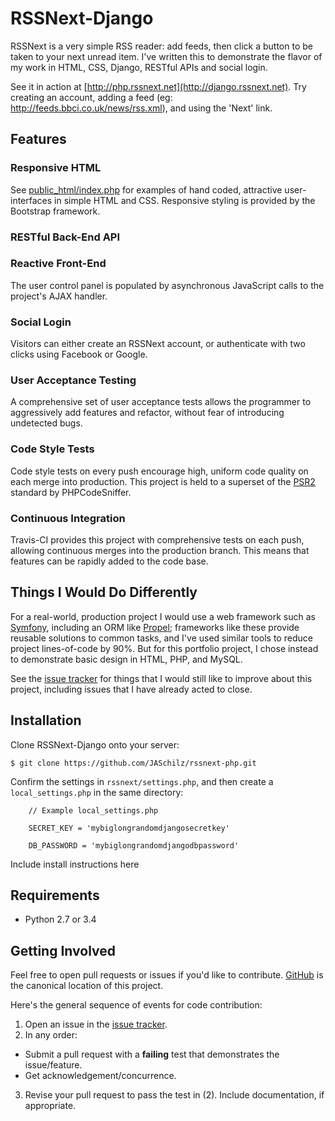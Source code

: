 RSSNext-Django
===========

RSSNext is a very simple RSS reader: add feeds, then click a button to be taken to your next unread item. I've written this to demonstrate the flavor of my work in HTML, CSS, Django, RESTful APIs and social login.

See it in action at [http://php.rssnext.net](http://django.rssnext.net). Try creating an account, adding a feed (eg: http://feeds.bbci.co.uk/news/rss.xml), and using the 'Next' link.

Features
--------

### Responsive HTML

See [public_html/index.php](public_html/index.php) for examples of hand coded, attractive user-interfaces in simple HTML and CSS. Responsive styling is provided by the Bootstrap framework.

### RESTful Back-End API

### Reactive Front-End

The user control panel is populated by asynchronous JavaScript calls to the project's AJAX handler.


### Social Login

Visitors can either create an RSSNext account, or authenticate with two clicks using Facebook or Google.

### User Acceptance Testing

A comprehensive set of user acceptance tests allows the programmer to aggressively add features and refactor, without fear of introducing undetected bugs.

### Code Style Tests

Code style tests on every push encourage high, uniform code quality on each merge into production. This project is held to a superset of the [PSR2](http://www.php-fig.org/psr/psr-2/) standard by PHPCodeSniffer.

### Continuous Integration

Travis-CI provides this project with comprehensive tests on each push, allowing continuous merges into the production branch. This means that features can be rapidly added to the code base.


Things I Would Do Differently
-----------------------------

For a real-world, production project I would use a web framework such as [Symfony](https://symfony.com/), including an ORM like [Propel](http://propelorm.org/); frameworks like these provide reusable solutions to common tasks, and I've used similar tools to reduce project lines-of-code by 90%. But for this portfolio project, I chose instead to demonstrate basic design in HTML, PHP, and MySQL.

See the [issue tracker](https://github.com/UWEnrollmentManagement/Framework/issues/) for things that I would still like to improve about this project, including issues that I have already acted to close.

Installation
------------

Clone RSSNext-Django onto your server:

    $ git clone https://github.com/JASchilz/rssnext-php.git

Confirm the settings in `rssnext/settings.php`, and then create a `local_settings.php` in the same directory:

```
    // Example local_settings.php
    
    SECRET_KEY = 'mybiglongrandomdjangosecretkey'

    DB_PASSWORD = 'mybiglongrandomdjangodbpassword'
```
    
Include install instructions here


Requirements
------------

* Python 2.7 or 3.4


Getting Involved
----------------

Feel free to open pull requests or issues if you'd like to contribute. [GitHub](https://github.com/JASchilz/RSSNext-Django) is the canonical location of this project.

Here's the general sequence of events for code contribution:

1. Open an issue in the [issue tracker](https://github.com/JASchilz/RSSNext-Django/issues/).
2. In any order:
  * Submit a pull request with a **failing** test that demonstrates the issue/feature.
  * Get acknowledgement/concurrence.
3. Revise your pull request to pass the test in (2). Include documentation, if appropriate.
